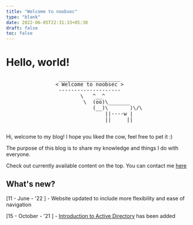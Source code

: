 ```yaml
---
title: "Welcome to noobsec"
type: "blank"
date: 2022-06-05T22:31:33+05:30
draft: false
toc: false
---
```


# Hello, world!
<pre style="display: grid; place-items: center; ">
 ____________________
< Welcome to noobsec >
 --------------------
        \   ^__^
         \  (oo)\_______
            (__)\       )\/\
                ||----w |
                ||     ||

</pre>

Hi, welcome to my blog! I hope you liked the cow, feel free to pet it :)

The purpose of this blog is to share my knowledge and things I do with everyone.

Check out currently available content on the top. You can contact me [here](/whoami)

## What's new?

[11 - June - '22 ] - Website updated to include more flexibility and ease of navigation

[15 - October - '21 ] - [Introduction to Active Directory](/activedirectory/ad-intro) has been added